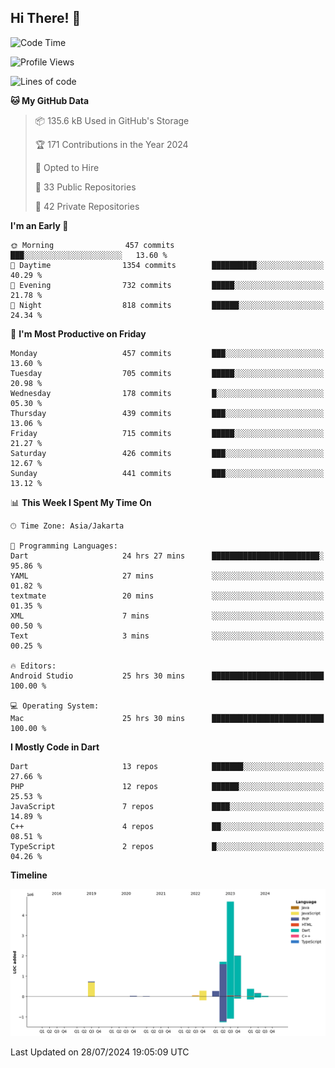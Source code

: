 ## Hi There! 👋

<!--START_SECTION:waka-->
![Code Time](http://img.shields.io/badge/Code%20Time-26%20hrs%2030%20mins-blue)

![Profile Views](http://img.shields.io/badge/Profile%20Views-0-blue)

![Lines of code](https://img.shields.io/badge/From%20Hello%20World%20I%27ve%20Written-10.3%20million%20lines%20of%20code-blue)

**🐱 My GitHub Data** 

> 📦 135.6 kB Used in GitHub's Storage 
 > 
> 🏆 171 Contributions in the Year 2024
 > 
> 💼 Opted to Hire
 > 
> 📜 33 Public Repositories 
 > 
> 🔑 42 Private Repositories 
 > 
**I'm an Early 🐤** 

```text
🌞 Morning                457 commits         ███░░░░░░░░░░░░░░░░░░░░░░   13.60 % 
🌆 Daytime                1354 commits        ██████████░░░░░░░░░░░░░░░   40.29 % 
🌃 Evening                732 commits         █████░░░░░░░░░░░░░░░░░░░░   21.78 % 
🌙 Night                  818 commits         ██████░░░░░░░░░░░░░░░░░░░   24.34 % 
```
📅 **I'm Most Productive on Friday** 

```text
Monday                   457 commits         ███░░░░░░░░░░░░░░░░░░░░░░   13.60 % 
Tuesday                  705 commits         █████░░░░░░░░░░░░░░░░░░░░   20.98 % 
Wednesday                178 commits         █░░░░░░░░░░░░░░░░░░░░░░░░   05.30 % 
Thursday                 439 commits         ███░░░░░░░░░░░░░░░░░░░░░░   13.06 % 
Friday                   715 commits         █████░░░░░░░░░░░░░░░░░░░░   21.27 % 
Saturday                 426 commits         ███░░░░░░░░░░░░░░░░░░░░░░   12.67 % 
Sunday                   441 commits         ███░░░░░░░░░░░░░░░░░░░░░░   13.12 % 
```


📊 **This Week I Spent My Time On** 

```text
🕑︎ Time Zone: Asia/Jakarta

💬 Programming Languages: 
Dart                     24 hrs 27 mins      ████████████████████████░   95.86 % 
YAML                     27 mins             ░░░░░░░░░░░░░░░░░░░░░░░░░   01.82 % 
textmate                 20 mins             ░░░░░░░░░░░░░░░░░░░░░░░░░   01.35 % 
XML                      7 mins              ░░░░░░░░░░░░░░░░░░░░░░░░░   00.50 % 
Text                     3 mins              ░░░░░░░░░░░░░░░░░░░░░░░░░   00.25 % 

🔥 Editors: 
Android Studio           25 hrs 30 mins      █████████████████████████   100.00 % 

💻 Operating System: 
Mac                      25 hrs 30 mins      █████████████████████████   100.00 % 
```

**I Mostly Code in Dart** 

```text
Dart                     13 repos            ███████░░░░░░░░░░░░░░░░░░   27.66 % 
PHP                      12 repos            ██████░░░░░░░░░░░░░░░░░░░   25.53 % 
JavaScript               7 repos             ████░░░░░░░░░░░░░░░░░░░░░   14.89 % 
C++                      4 repos             ██░░░░░░░░░░░░░░░░░░░░░░░   08.51 % 
TypeScript               2 repos             █░░░░░░░░░░░░░░░░░░░░░░░░   04.26 % 
```



**Timeline**

![Lines of Code chart](https://raw.githubusercontent.com/deogw/deogw/main/assets/bar_graph.png)


 Last Updated on 28/07/2024 19:05:09 UTC
<!--END_SECTION:waka-->
